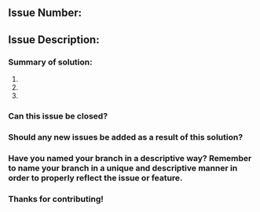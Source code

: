 ## Issue Number:

## Issue Description:


### Summary of solution:
1. 
1. 
1. 

### Can this issue be closed?

### Should any new issues be added as a result of this solution?

### Have you named your branch in a descriptive way? Remember to name your branch in a unique and descriptive manner in order to properly reflect the issue or feature.

### Thanks for contributing!
